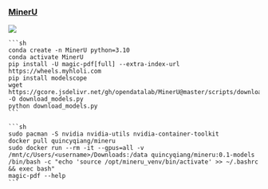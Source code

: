 ### [MinerU](https://github.com/opendatalab/MinerU)

![](https://img.shields.io/github/license/opendatalab/MinerU?style=flat-square)

````{tab} Conda [^1]
```sh
conda create -n MinerU python=3.10
conda activate MinerU
pip install -U magic-pdf[full] --extra-index-url https://wheels.myhloli.com
pip install modelscope
wget https://gcore.jsdelivr.net/gh/opendatalab/MinerU@master/scripts/download_models.py -O download_models.py
python download_models.py
```
````

````{tab} Docker compose [^2]
```sh
sudo pacman -S nvidia nvidia-utils nvidia-container-toolkit
docker pull quincyqiang/mineru
sudo docker run --rm -it --gpus=all -v /mnt/c/Users/<username>/Downloads:/data quincyqiang/mineru:0.1-models /bin/bash -c "echo 'source /opt/mineru_venv/bin/activate' >> ~/.bashrc && exec bash"
magic-pdf --help
```
````

[^1]: [Windows10/11](https://github.com/opendatalab/MinerU/blob/master/docs/README_Windows_CUDA_Acceleration_zh_CN.md)
[^2]: [quincyqiang/mineru](https://hub.docker.com/r/quincyqiang/mineru)